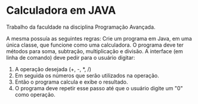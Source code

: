 # Calculadora em JAVA
Trabalho da faculdade na disciplina Programação Avançada.

A mesma possuía as seguintes regras:
Crie um programa em Java, em uma única classe, que funcione como uma calculadora.
O programa deve ter métodos para soma, subtração, multiplicação e divisão.
A interface (em linha de comando) deve pedir para o usuário digitar:
1. A operação desejada (+, -, *, /)
2. Em seguida os números que serão utilizados na operação.
3. Então o programa calcula e exibe o resultado.
4. O programa deve repetir esse passo até que o usuário digite um "0" como operação.

